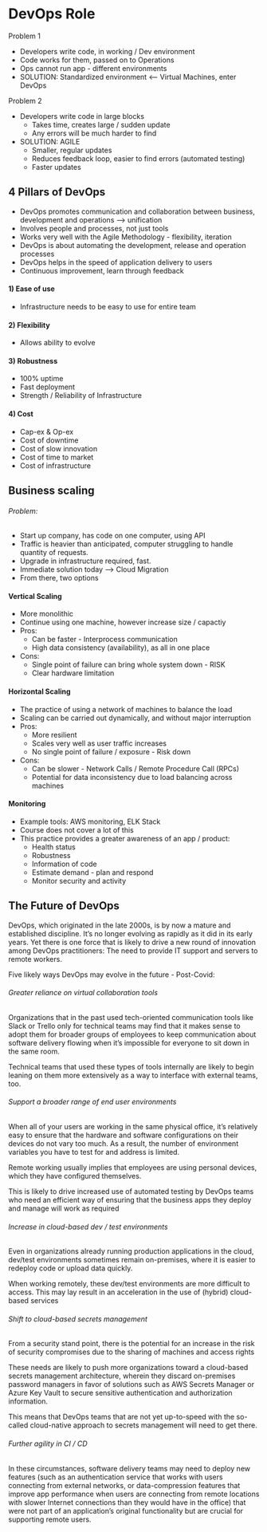 # DevOps Role

Problem 1
- Developers write code, in working / Dev environment
- Code works for them, passed on to Operations
- Ops cannot run app - different environments
- SOLUTION: Standardized environment <-- Virtual Machines, enter DevOps

Problem 2
- Developers write code in large blocks
  - Takes time, creates large / sudden update
  - Any errors will be much harder to find
- SOLUTION: AGILE
  - Smaller, regular updates
  - Reduces feedback loop, easier to find errors (automated testing)
  - Faster updates


## 4 Pillars of DevOps

- DevOps promotes communication and collaboration between business, development and operations --> unification
- Involves people and processes, not just tools
- Works very well with the Agile Methodology - flexibility, iteration
- DevOps is about automating the development, release and operation processes
- DevOps helps in the speed of application delivery to users
- Continuous improvement, learn through feedback

#### 1) Ease of use
  - Infrastructure needs to be easy to use for entire team

#### 2) Flexibility
  - Allows ability to evolve

#### 3) Robustness
  - 100% uptime
  - Fast deployment
  - Strength / Reliability of Infrastructure

#### 4) Cost
  - Cap-ex & Op-ex
  - Cost of downtime
  - Cost of slow innovation
  - Cost of time to market
  - Cost of infrastructure



## Business scaling

###### Problem:

- Start up company, has code on one computer, using API
- Traffic is heavier than anticipated, computer struggling to handle quantity of requests.
- Upgrade in infrastructure required, fast.
- Immediate solution today --> Cloud Migration
- From there, two options

#### Vertical Scaling

- More monolithic
- Continue using one machine, however increase size / capactiy
- Pros:
  - Can be faster - Interprocess communication
  - High data consistency (availability), as all in one place
- Cons:
  - Single point of failure can bring whole system down - RISK
  - Clear hardware limitation

#### Horizontal Scaling

- The practice of using a network of machines to balance the load
- Scaling can be carried out dynamically, and without major interruption
- Pros:
  - More resilient
  - Scales very well as user traffic increases
  - No single point of failure / exposure - Risk down
- Cons:
  - Can be slower - Network Calls / Remote Procedure Call (RPCs)
  - Potential for data inconsistency due to load balancing across machines


#### Monitoring

- Example tools: AWS monitoring, ELK Stack
- Course does not cover a lot of this
- This practice provides a greater awareness of an app / product:
  - Health status
  - Robustness
  - Information of code
  - Estimate demand - plan and respond
  - Monitor security and activity



## The Future of DevOps

DevOps, which originated in the late 2000s, is by now a mature and established discipline. It’s no longer evolving as rapidly as it did in its early years. Yet there is one force that is likely to drive a new round of innovation among DevOps practitioners: The need to provide IT support and servers to remote workers.

Five likely ways DevOps may evolve in the future - Post-Covid:


###### Greater reliance on virtual collaboration tools

Organizations that in the past used tech-oriented communication tools like Slack or Trello only for technical teams may find that it makes sense to adopt them for broader groups of employees to keep communication about software delivery flowing when it’s impossible for everyone to sit down in the same room.

Technical teams that used these types of tools internally are likely to begin leaning on them more extensively as a way to interface with external teams, too.


###### Support a broader range of end user environments

When all of your users are working in the same physical office, it’s relatively easy to ensure that the hardware and software configurations on their devices do not vary too much. As a result, the number of environment variables you have to test for and address is limited.

Remote working usually implies that employees are using personal devices, which they have configured themselves.

This is likely to drive increased use of automated testing by DevOps teams who need an efficient way of ensuring that the business apps they deploy and manage will work as required


###### Increase in cloud-based dev / test environments

Even in organizations already running production applications in the cloud, dev/test environments sometimes remain on-premises, where it is easier to redeploy code or upload data quickly.

When working remotely, these dev/test environments are more difficult to access. This may lay result in an acceleration in the use of (hybrid) cloud-based services


###### Shift to cloud-based secrets management

From a security stand point, there is the potential for an increase in the risk of security compromises due to the sharing of machines and access rights

These needs are likely to push more organizations toward a cloud-based secrets management architecture, wherein they discard on-premises password managers in favor of solutions such as AWS Secrets Manager or Azure Key Vault to secure sensitive authentication and authorization information.

This means that DevOps teams that are not yet up-to-speed with the so-called cloud-native approach to secrets management will need to get there.


###### Further agility in CI / CD

In these circumstances, software delivery teams may need to deploy new features (such as an authentication service that works with users connecting from external networks, or data-compression features that improve app performance when users are connecting from remote locations with slower Internet connections than they would have in the office) that were not part of an application’s original functionality but are crucial for supporting remote users.
